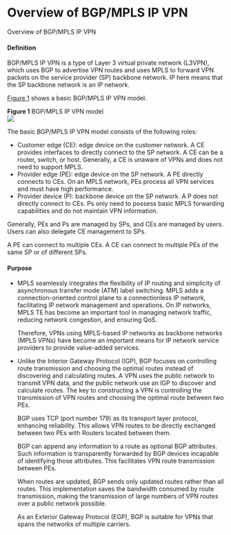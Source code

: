 Overview of BGP/MPLS IP VPN
===========================

Overview of BGP/MPLS IP VPN

#### Definition

BGP/MPLS IP VPN is a type of Layer 3 virtual private network (L3VPN), which uses BGP to advertise VPN routes and uses MPLS to forward VPN packets on the service provider (SP) backbone network. IP here means that the SP backbone network is an IP network.

[Figure 1](#EN-US_CONCEPT_0172369212__en-us_concept_0172356025_fig_dc_vrp_mpls-l3vpn-v4_feature_000201) shows a basic BGP/MPLS IP VPN model.

**Figure 1** BGP/MPLS IP VPN model  
![](images/fig_feature_image_0003997569.png)  

The basic BGP/MPLS IP VPN model consists of the following roles:

* Customer edge (CE): edge device on the customer network. A CE provides interfaces to directly connect to the SP network. A CE can be a router, switch, or host. Generally, a CE is unaware of VPNs and does not need to support MPLS.
* Provider edge (PE): edge device on the SP network. A PE directly connects to CEs. On an MPLS network, PEs process all VPN services and must have high performance.
* Provider device (P): backbone device on the SP network. A P does not directly connect to CEs. Ps only need to possess basic MPLS forwarding capabilities and do not maintain VPN information.

Generally, PEs and Ps are managed by SPs, and CEs are managed by users. Users can also delegate CE management to SPs.

A PE can connect to multiple CEs. A CE can connect to multiple PEs of the same SP or of different SPs.


#### Purpose

* MPLS seamlessly integrates the flexibility of IP routing and simplicity of asynchronous transfer mode (ATM) label switching. MPLS adds a connection-oriented control plane to a connectionless IP network, facilitating IP network management and operations. On IP networks, MPLS TE has become an important tool in managing network traffic, reducing network congestion, and ensuring QoS.
  
  Therefore, VPNs using MPLS-based IP networks as backbone networks (MPLS VPNs) have become an important means for IP network service providers to provide value-added services.
* Unlike the Interior Gateway Protocol (IGP), BGP focuses on controlling route transmission and choosing the optimal routes instead of discovering and calculating routes. A VPN uses the public network to transmit VPN data, and the public network use an IGP to discover and calculate routes. The key to constructing a VPN is controlling the transmission of VPN routes and choosing the optimal route between two PEs.
  
  BGP uses TCP (port number 179) as its transport layer protocol, enhancing reliability. This allows VPN routes to be directly exchanged between two PEs with Routers located between them.
  
  BGP can append any information to a route as optional BGP attributes. Such information is transparently forwarded by BGP devices incapable of identifying those attributes. This facilitates VPN route transmission between PEs.
  
  When routes are updated, BGP sends only updated routes rather than all routes. This implementation saves the bandwidth consumed by route transmission, making the transmission of large numbers of VPN routes over a public network possible.
  
  As an Exterior Gateway Protocol (EGP), BGP is suitable for VPNs that spans the networks of multiple carriers.